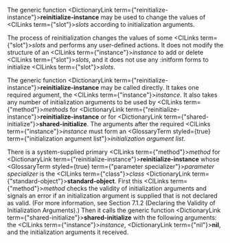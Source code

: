  



The generic function <DictionaryLink  term={"reinitialize-instance"}><b>reinitialize-instance</b></DictionaryLink> may be used to change the values of <ClLinks  term={"slot"}><i>slots</i></ClLinks> according to initialization arguments. 



The process of reinitialization changes the values of some <ClLinks  term={"slot"}><i>slots</i></ClLinks> and performs any user-defined actions. It does not modify the structure of an <ClLinks  term={"instance"}><i>instance</i></ClLinks> to add or delete <ClLinks  term={"slot"}><i>slots</i></ClLinks>, and it does not use any :initform forms to initialize <ClLinks  term={"slot"}><i>slots</i></ClLinks>. 



The generic function <DictionaryLink  term={"reinitialize-instance"}><b>reinitialize-instance</b></DictionaryLink> may be called directly. It takes one required argument, the <ClLinks  term={"instance"}><i>instance</i></ClLinks>. It also takes any number of initialization arguments to be used by <ClLinks  term={"method"}><i>methods</i></ClLinks> for <DictionaryLink  term={"reinitialize-instance"}><b>reinitialize-instance</b></DictionaryLink> or for <DictionaryLink  term={"shared-initialize"}><b>shared-initialize</b></DictionaryLink>. The arguments after the required <ClLinks  term={"instance"}><i>instance</i></ClLinks> must form an <GlossaryTerm styled={true} term={"initialization argument list"}><i>initialization argument list</i></GlossaryTerm>. 



There is a system-supplied primary <ClLinks  term={"method"}><i>method</i></ClLinks> for <DictionaryLink  term={"reinitialize-instance"}><b>reinitialize-instance</b></DictionaryLink> whose <GlossaryTerm styled={true} term={"parameter specializer"}><i>parameter specializer</i></GlossaryTerm> is the <ClLinks  term={"class"}><i>class</i></ClLinks> <DictionaryLink  term={"standard-object"}><b>standard-object</b></DictionaryLink>. First this <ClLinks  term={"method"}><i>method</i></ClLinks> checks the validity of initialization arguments and signals an error if an initialization argument is supplied that is not declared as valid. (For more information, see Section 7.1.2 (Declaring the Validity of Initialization Arguments).) Then it calls the generic function <DictionaryLink  term={"shared-initialize"}><b>shared-initialize</b></DictionaryLink> with the following arguments: the <ClLinks  term={"instance"}><i>instance</i></ClLinks>, <DictionaryLink  term={"nil"}><b>nil</b></DictionaryLink>, and the initialization arguments it received. 



